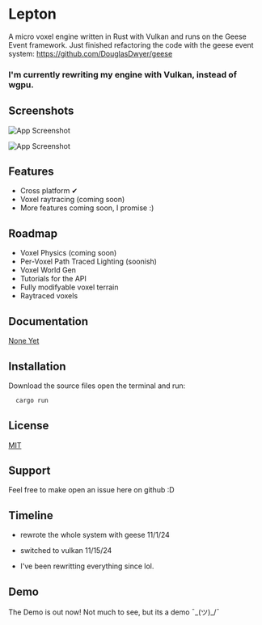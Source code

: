 
# Lepton

A micro voxel engine written in Rust with Vulkan and runs on the Geese Event framework.
Just finished refactoring the code with the geese event system: https://github.com/DouglasDwyer/geese

### I'm currently rewriting my engine with Vulkan, instead of wgpu.

## Screenshots

![App Screenshot](https://github.com/MountainLabsYT/Quark/blob/main/Screenshot%202024-09-14%20120502.png)

![App Screenshot](https://github.com/user-attachments/assets/c019a9d6-795e-4cc2-a181-81d4e9a6526f)

## Features

- Cross platform ✔
- Voxel raytracing (coming soon)
- More features coming soon, I promise :)


## Roadmap

- Voxel Physics (coming soon)
- Per-Voxel Path Traced Lighting (soonish)
- Voxel World Gen 
- Tutorials for the API
- Fully modifyable voxel terrain
- Raytraced voxels

## Documentation

[None Yet](https://Cool_url.com)


## Installation

Download the source files open the terminal and run:

```bash
  cargo run
```
    
## License

[MIT](https://choosealicense.com/licenses/mit/)


## Support

Feel free to make open an issue here on github :D



## Timeline

- rewrote the whole system with geese 11/1/24

- switched to vulkan 11/15/24

- I've been rewritting everything since lol.



## Demo

The Demo is out now! Not much to see, but its a demo ¯\_(ツ)_/¯

